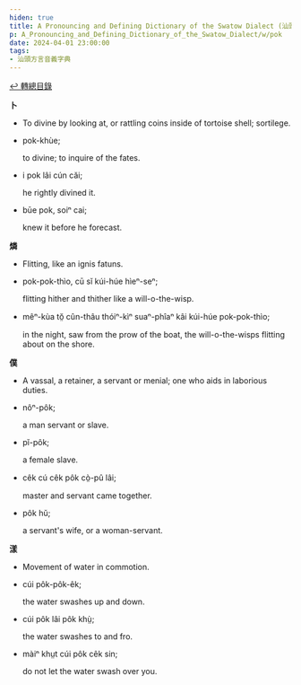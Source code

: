 ```yaml
---
hiden: true
title: A Pronouncing and Defining Dictionary of the Swatow Dialect (汕頭方言音義字典) / pok
p: A_Pronouncing_and_Defining_Dictionary_of_the_Swatow_Dialect/w/pok
date: 2024-04-01 23:00:00
tags: 
- 汕頭方言音義字典
---
```


[↩️ 轉總目錄](/A_Pronouncing_and_Defining_Dictionary_of_the_Swatow_Dialect)


**卜**
- To divine by looking at, or rattling coins inside of tortoise shell; sortilege.

- pok-khùe;

  to divine; to inquire of the fates.

- i pok lâi cún căi;

  he rightly divined it.

- būe pok, soiⁿ cai;

  knew it before he forecast.

**燐**
- Flitting, like an ignis fatuns.

- pok-pok-thìo, cū sĭ kúi-húe hìeⁿ-seⁿ;

  flitting hither and thither like a will-o-the-wisp.

- mêⁿ-kùa tŏ̤ cûn-thâu thóiⁿ-kìⁿ suaⁿ-phîaⁿ kâi kúi-húe pok-pok-thìo;

  in the night, saw from the prow of the boat, the will-o-the-wisps flitting about on the shore.

**僕**
- A vassal, a retainer, a servant or menial; one who aids in laborious duties.

- nôⁿ-pôk;

  a man servant or slave.

- pĭ-pôk;

  a female slave.

- cêk cú cêk pôk cò̤-pû lâi;

  master and servant came together.

- pôk hŭ;

  a servant's wife, or a woman-servant. 

**漾**
- Movement of water in commotion.

- cúi pôk-pôk-êk;

  the water swashes up and down.

- cúi pôk lâi pôk khṳ̀;

  the water swashes to and fro.

- màiⁿ khṳt cúi pôk cêk sin;

  do not let the water swash over you.